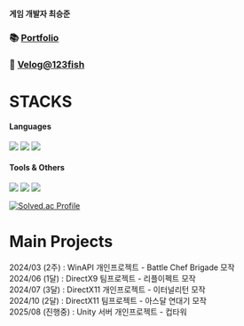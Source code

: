 #### 게임 개발자 최승준

### 📚 [Portfolio](https://github.com/manmarru/Portfolio)  
### 📝 [Velog@123fish](https://velog.io/@123fish)

# STACKS
#### Languages
<img src="https://img.shields.io/badge/c++-00599C?style=for-the-badge&logo=c%2B%2B&logoColor=white"> <img src="https://img.shields.io/badge/python-3776AB?style=for-the-badge&logo=python&logoColor=white">
<img src="https://img.shields.io/badge/csharp-8977AC?style=for-the-badge&logo=c&logoColor=white">
#### Tools & Others
<img src="https://img.shields.io/badge/Unity-000000?style=for-the-badge&logo=unity&logoColor=white"> <img src="https://img.shields.io/badge/GitHub Desktop-6e40c9?style=for-the-badge&logo=github&logoColor=white"> <img src="https://img.shields.io/badge/Markdown-2b303a?style=for-the-badge&logo=markdown&logoColor=white">

   
[![Solved.ac Profile](http://mazassumnida.wtf/api/v2/generate_badge?boj=123fish)](https://solved.ac/123fish/)

# Main Projects
2024/03 (2주) : WinAPI 개인프로젝트 - Battle Chef Brigade 모작  
2024/06 (1달) : DirectX9 팀프로젝트 - 리플이펙트 모작  
2024/07 (3달) : DirectX11 개인프로젝트 - 이터널리턴 모작  
2024/10 (2달) : DirectX11 팀프로젝트 - 아스달 연대기 모작  
2025/08 (진행중) : Unity 서버 개인프로젝트 - 컵타워  
